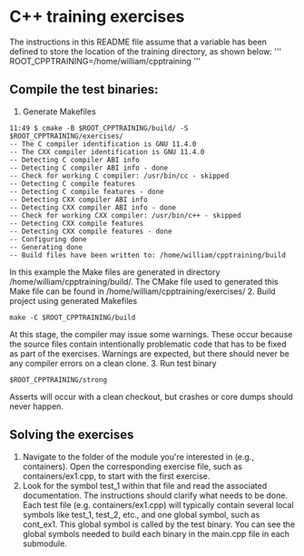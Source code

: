 # C++ training exercises
The instructions in this README file assume that a variable has been defined to store the location of the training directory, as shown below:
'''
ROOT_CPPTRAINING=/home/william/cpptraining
'''
## Compile the test binaries:
1. Generate Makefiles
```
11:49 $ cmake -B $ROOT_CPPTRAINING/build/ -S $ROOT_CPPTRAINING/exercises/
-- The C compiler identification is GNU 11.4.0
-- The CXX compiler identification is GNU 11.4.0
-- Detecting C compiler ABI info
-- Detecting C compiler ABI info - done
-- Check for working C compiler: /usr/bin/cc - skipped
-- Detecting C compile features
-- Detecting C compile features - done
-- Detecting CXX compiler ABI info
-- Detecting CXX compiler ABI info - done
-- Check for working CXX compiler: /usr/bin/c++ - skipped
-- Detecting CXX compile features
-- Detecting CXX compile features - done
-- Configuring done
-- Generating done
-- Build files have been written to: /home/william/cpptraining/build
```
In this example the Make files are generated in directory /home/william/cpptraining/build/. The CMake file used to generated this Make file can be found in /home/william/cpptraining/exercises/
2. Build project using generated Makefiles
```
make -C $ROOT_CPPTRAINING/build
```
At this stage, the compiler may issue some warnings. These occur because the source files contain intentionally problematic code that has to be fixed as part of the exercises. Warnings are expected, but there should never be any compiler errors on a clean clone.
3. Run test binary
```
$ROOT_CPPTRAINING/strong
```
Asserts will occur with a clean checkout, but crashes or core dumps should never happen.
## Solving the exercises
1. Navigate to the folder of the module you're interested in (e.g., containers). Open the corresponding exercise file, such as containers/ex1.cpp, to start with the first exercise.
2. Look for the symbol test_1 within that file and read the associated documentation. The instructions should clarify what needs to be done. Each test file (e.g. containers/ex1.cpp) will typically contain several local symbols like test_1, test_2, etc., and one global symbol, such as cont_ex1. This global symbol is called by the test binary. You can see the global symbols needed to build each binary in the main.cpp file in each submodule.
